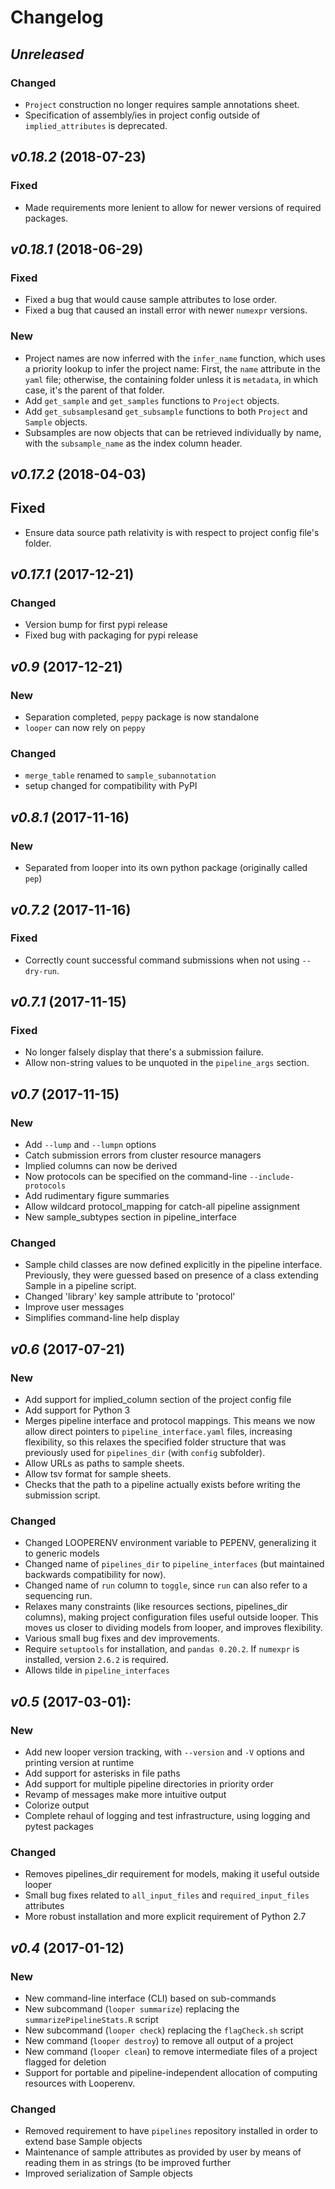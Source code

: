 # Changelog

## *Unreleased*
### Changed
- ``Project`` construction no longer requires sample annotations sheet.
- Specification of assembly/ies in project config outside of ``implied_attributes``  is deprecated.

## *v0.18.2* (2018-07-23)
### Fixed
- Made requirements more lenient to allow for newer versions of required packages.

## *v0.18.1* (2018-06-29)
### Fixed
- Fixed a bug that would cause sample attributes to lose order.
- Fixed a bug that caused an install error with newer ``numexpr`` versions.
### New
- Project names are now inferred with the ``infer_name`` function, which uses a priority lookup to infer the project name: First, the ``name`` attribute in the ``yaml`` file; otherwise, the containing folder unless it is ``metadata``, in which case, it's the parent of that folder.
- Add ``get_sample`` and ``get_samples`` functions to ``Project`` objects.
- Add ``get_subsamples``and ``get_subsample`` functions to both ``Project`` and ``Sample`` objects.
- Subsamples are now objects that can be retrieved individually by name, with the ``subsample_name`` as the index column header.

## *v0.17.2* (2018-04-03)
## Fixed
- Ensure data source path relativity is with respect to project config file's folder.

## *v0.17.1* (2017-12-21)
### Changed
- Version bump for first pypi release
- Fixed bug with packaging for pypi release

## *v0.9* (2017-12-21)
### New
- Separation completed, ``peppy`` package is now standalone
- ``looper`` can now rely on ``peppy``
### Changed
- ``merge_table`` renamed to ``sample_subannotation``
- setup changed for compatibility with PyPI

## *v0.8.1* (2017-11-16)
### New
- Separated from looper into its own python package (originally called `pep`)

## *v0.7.2* (2017-11-16)
### Fixed
- Correctly count successful command submissions when not using `--dry-run`.

## *v0.7.1* (2017-11-15)
### Fixed
- No longer falsely display that there's a submission failure.
- Allow non-string values to be unquoted in the ``pipeline_args`` section.

## *v0.7* (2017-11-15)
### New
- Add ``--lump`` and ``--lumpn`` options
- Catch submission errors from cluster resource managers
- Implied columns can now be derived  
- Now protocols can be specified on the command-line `--include-protocols`  
- Add rudimentary figure summaries    
- Allow wildcard protocol_mapping for catch-all pipeline assignment  
- New sample_subtypes section in pipeline_interface
### Changed
- Sample child classes are now defined explicitly in the pipeline interface. Previously, they were guessed based on presence of a class extending Sample in a pipeline script.
- Changed 'library' key sample attribute to 'protocol'
- Improve user messages
- Simplifies command-line help display

## *v0.6* (2017-07-21)
### New
- Add support for implied_column section of the project config file
- Add support for Python 3
- Merges pipeline interface and protocol mappings. This means we now allow direct pointers to ``pipeline_interface.yaml`` files, increasing flexibility, so this relaxes the specified folder structure that was previously used for ``pipelines_dir`` (with ``config`` subfolder).
- Allow URLs as paths to sample sheets.
- Allow tsv format for sample sheets.
- Checks that the path to a pipeline actually exists before writing the submission script. 
### Changed
- Changed LOOPERENV environment variable to PEPENV, generalizing it to generic models
- Changed name of ``pipelines_dir`` to ``pipeline_interfaces`` (but maintained backwards compatibility for now).
- Changed name of ``run`` column to ``toggle``, since ``run`` can also refer to a sequencing run.
- Relaxes many constraints (like resources sections, pipelines_dir columns), making project configuration files useful outside looper. This moves us closer to dividing models from looper, and improves flexibility.
- Various small bug fixes and dev improvements.
- Require `setuptools` for installation, and `pandas 0.20.2`. If `numexpr` is installed, version `2.6.2` is required.
- Allows tilde in ``pipeline_interfaces``

## *v0.5* (2017-03-01):
### New
- Add new looper version tracking, with `--version` and `-V` options and printing version at runtime
- Add support for asterisks in file paths
- Add support for multiple pipeline directories in priority order
- Revamp of messages make more intuitive output
- Colorize output
- Complete rehaul of logging and test infrastructure, using logging and pytest packages
### Changed
- Removes pipelines_dir requirement for models, making it useful outside looper
- Small bug fixes related to `all_input_files` and `required_input_files` attributes
- More robust installation and more explicit requirement of Python 2.7

## *v0.4* (2017-01-12)
### New
- New command-line interface (CLI) based on sub-commands
- New subcommand (``looper summarize``) replacing the ``summarizePipelineStats.R`` script
- New subcommand (``looper check``) replacing the ``flagCheck.sh`` script
- New command (``looper destroy``) to remove all output of a project
- New command (``looper clean``) to remove intermediate files of a project flagged for deletion
- Support for portable and pipeline-independent allocation of computing resources with Looperenv.
### Changed
- Removed requirement to have ``pipelines`` repository installed in order to extend base Sample objects
- Maintenance of sample attributes as provided by user by means of reading them in as strings (to be improved further
- Improved serialization of Sample objects
